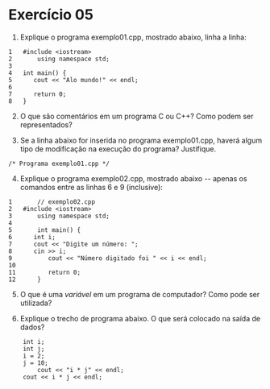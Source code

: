 # Exercício 05

1. Explique o programa exemplo01.cpp, mostrado abaixo, linha a linha:

```
1	#include <iostream>
2       using namespace std;
3       
4 	int main() {
5  	   cout << "Alo mundo!" << endl;
6
7  	   return 0;
8 	}
```

2. O que são comentários em um programa C ou C++? Como podem ser representados?

3. Se a linha abaixo for inserida no programa exemplo01.cpp, haverá algum tipo de modificação na execução do programa? Justifique.

`
/* Programa exemplo01.cpp */
`

4. Explique o programa exemplo02.cpp, mostrado abaixo -- apenas os comandos entre as linhas 6 e 9 (inclusive):

```
1       // exemplo02.cpp
2	#include <iostream>
3       using namespace std;
4       
5       int main() {
6	   int i;
7	   cout << "Digite um número: ";
8 	   cin >> i;
9          cout << "Número digitado foi " << i << endl;
10
11         return 0;
12      }
```

5. O que é uma _variável_ em um programa de computador? Como pode ser utilizada?


6. Explique o trecho de programa abaixo. O que será colocado na saída de dados?

```
	int i; 
	int j;
	i = 2;
	j = 10;
        cout << "i * j" << endl;
	cout << i * j << endl; 

```

